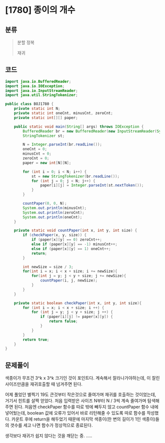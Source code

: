 # [1780] 종이의 개수

## 분류
> 분할 정복
>
> 재귀

## 코드
```java
import java.io.BufferedReader;
import java.io.IOException;
import java.io.InputStreamReader;
import java.util.StringTokenizer;

public class BOJ1780 {
    private static int N;
    private static int oneCnt, minusCnt, zeroCnt;
    private static int[][] paper;

    public static void main(String[] args) throws IOException {
        BufferedReader br = new BufferedReader(new InputStreamReader(System.in));
        StringTokenizer st;

        N = Integer.parseInt(br.readLine());
        oneCnt = 0;
        minusCnt = 0;
        zeroCnt = 0;
        paper = new int[N][N];

        for (int i = 0; i < N; i++) {
            st = new StringTokenizer(br.readLine());
            for (int j = 0; j < N; j++) {
                paper[i][j] = Integer.parseInt(st.nextToken());
            }
        }

        countPaper(0, 0, N);
        System.out.println(minusCnt);
        System.out.println(zeroCnt);
        System.out.println(oneCnt);
    }

    private static void countPaper(int x, int y, int size) {
        if (checkPaper(x, y, size)) {
            if (paper[x][y] == 0) zeroCnt++;
            else if (paper[x][y] == -1) minusCnt++;
            else if (paper[x][y] == 1) oneCnt++;
            return;
        }

        int newSize = size / 3;
        for(int i = x; i < x + size; i += newSize){
            for(int j = y; j < y + size; j += newSize){
                countPaper(i, j, newSize);
            }
        }
    }

    private static boolean checkPaper(int x, int y, int size){
        for (int i = x; i < x + size; i ++) {
            for (int j = y; j < y + size; j ++) {
                if (paper[i][j] != paper[x][y]) {
                    return false;
                }
            }
        }
        return true;
    }
}

```

## 문제풀이

색종이가 무조건 3^k x 3^k 크기인 것이 포인트다. 계속해서 잘라나가야하는데, 이 잘린 사이즈만큼을 재귀호출할 때 넘겨주면 된다.

어제 풀었던 별찍기 19도 큰것부터 작은것으로 줄여가며 재귀를 호출하는 것이었는데, 거기서 힌트를 살짝 얻었다. 처음 입력받은 사이즈 N부터 N / 3씩 계속 줄여가며 탐색해주면 된다. 
처음엔 checkPaper 함수를 따로 밖에 빼두지 않고 countPaper 함수 내에 넣어뒀는데, boolean 값에 오류가 있어서 바로 리턴해줄 수 있도록 따로 함수를 작성했다. 
카운트 후에 return을 해두었기 때문에 마지막 색종이(한 변의 길이가 1인 색종이)들의 갯수를 세고 나면 함수가 정상적으로 종료된다.

생각보다 재귀가 쉽지 않다는 것을 깨닫는 중. .....
